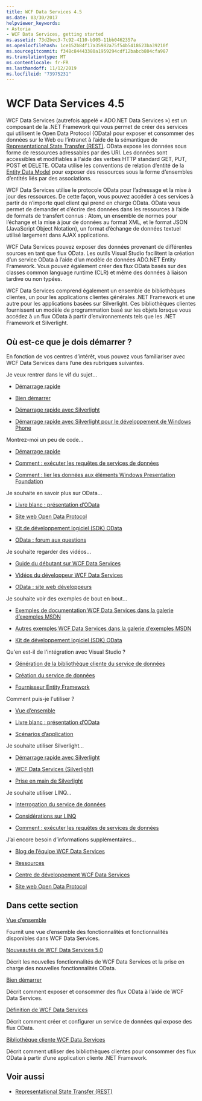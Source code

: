 ```yaml
---
title: WCF Data Services 4.5
ms.date: 03/30/2017
helpviewer_keywords:
- Astoria
- WCF Data Services, getting started
ms.assetid: 73d2bec3-7c92-4110-b905-11bb0462357a
ms.openlocfilehash: 1ce152b84f17a35982a75f54b5418623ba39210f
ms.sourcegitcommit: f348c84443380a1959294cdf12babcb804cfa987
ms.translationtype: MT
ms.contentlocale: fr-FR
ms.lasthandoff: 11/12/2019
ms.locfileid: "73975231"
---
```

# <a name="wcf-data-services-45"></a>WCF Data Services 4.5

WCF Data Services (autrefois appelé « ADO.NET Data Services ») est un composant de la .NET Framework qui vous permet de créer des services qui utilisent le Open Data Protocol (OData) pour exposer et consommer des données sur le Web ou l’intranet à l’aide de la sémantique de [Representational State Transfer (REST)](https://go.microsoft.com/fwlink/?LinkId=113919). OData expose les données sous forme de ressources adressables par des URI. Les données sont accessibles et modifiables à l'aide des verbes HTTP standard GET, PUT, POST et DELETE. OData utilise les conventions de relation d’entité de la [Entity Data Model](../adonet/entity-data-model.md) pour exposer des ressources sous la forme d’ensembles d’entités liés par des associations.

WCF Data Services utilise le protocole OData pour l’adressage et la mise à jour des ressources. De cette façon, vous pouvez accéder à ces services à partir de n’importe quel client qui prend en charge OData. OData vous permet de demander et d’écrire des données dans les ressources à l’aide de formats de transfert connus : Atom, un ensemble de normes pour l’échange et la mise à jour de données au format XML, et le format JSON (JavaScript Object Notation), un format d’échange de données textuel utilisé largement dans AJAX applications.

WCF Data Services pouvez exposer des données provenant de différentes sources en tant que flux OData. Les outils Visual Studio facilitent la création d’un service OData à l’aide d’un modèle de données ADO.NET Entity Framework. Vous pouvez également créer des flux OData basés sur des classes common language runtime (CLR) et même des données à liaison tardive ou non typées.

WCF Data Services comprend également un ensemble de bibliothèques clientes, un pour les applications clientes générales .NET Framework et une autre pour les applications basées sur Silverlight. Ces bibliothèques clientes fournissent un modèle de programmation basé sur les objets lorsque vous accédez à un flux OData à partir d’environnements tels que les .NET Framework et Silverlight.

## <a name="where-should-i-start"></a>Où est-ce que je dois démarrer ?

En fonction de vos centres d’intérêt, vous pouvez vous familiariser avec WCF Data Services dans l’une des rubriques suivantes.

Je veux rentrer dans le vif du sujet...

- [Démarrage rapide](quickstart-wcf-data-services.md)

- [Bien démarrer](getting-started-with-wcf-data-services.md)

- [Démarrage rapide avec Silverlight](https://go.microsoft.com/fwlink/?LinkID=192782)

- [Démarrage rapide avec Silverlight pour le développement de Windows Phone](https://go.microsoft.com/fwlink/?LinkID=214535)

Montrez-moi un peu de code...

- [Démarrage rapide](quickstart-wcf-data-services.md)

- [Comment : exécuter les requêtes de services de données](how-to-execute-data-service-queries-wcf-data-services.md)

- [Comment : lier les données aux éléments Windows Presentation Foundation](bind-data-to-wpf-elements-wcf-data-services.md)

Je souhaite en savoir plus sur OData...

- [Livre blanc : présentation d’OData](https://go.microsoft.com/fwlink/?LinkId=220867)

- [Site web Open Data Protocol](https://go.microsoft.com/fwlink/?LinkID=184554)

- [Kit de développement logiciel (SDK) OData](https://go.microsoft.com/fwlink/?LinkID=185248)

- [OData : forum aux questions](https://go.microsoft.com/fwlink/?LinkId=185867)

Je souhaite regarder des vidéos...

- [Guide du débutant sur WCF Data Services](https://go.microsoft.com/fwlink/?LinkId=220864)

- [Vidéos du développeur WCF Data Services](https://go.microsoft.com/fwlink/?LinkId=220861)

- [OData : site web développeurs](https://go.microsoft.com/fwlink/?LinkId=185866)

Je souhaite voir des exemples de bout en bout...

- [Exemples de documentation WCF Data Services dans la galerie d’exemples MSDN](https://go.microsoft.com/fwlink/?LinkID=220865)

- [Autres exemples WCF Data Services dans la galerie d’exemples MSDN](https://go.microsoft.com/fwlink/?LinkId=220866)

- [Kit de développement logiciel (SDK) OData](https://go.microsoft.com/fwlink/?LinkID=185248)

Qu'en est-il de l'intégration avec Visual Studio ?

- [Génération de la bibliothèque cliente du service de données](generating-the-data-service-client-library-wcf-data-services.md)

- [Création du service de données](creating-the-data-service.md)

- [Fournisseur Entity Framework](entity-framework-provider-wcf-data-services.md)

Comment puis-je l'utiliser ?

- [Vue d’ensemble](wcf-data-services-overview.md)

- [Livre blanc : présentation d’OData](https://go.microsoft.com/fwlink/?LinkId=220867)

- [Scénarios d’application](application-scenarios-wcf-data-services.md)

Je souhaite utiliser Silverlight...

- [Démarrage rapide avec Silverlight](https://go.microsoft.com/fwlink/?LinkID=192782)

- [WCF Data Services (Silverlight)](https://go.microsoft.com/fwlink/?LinkID=143149)

- [Prise en main de Silverlight](https://go.microsoft.com/fwlink/?LinkId=148366)

Je souhaite utiliser LINQ...

- [Interrogation du service de données](querying-the-data-service-wcf-data-services.md)

- [Considérations sur LINQ](linq-considerations-wcf-data-services.md)

- [Comment : exécuter les requêtes de services de données](how-to-execute-data-service-queries-wcf-data-services.md)

J’ai encore besoin d’informations supplémentaires...

- [Blog de l’équipe WCF Data Services](https://go.microsoft.com/fwlink/?LinkID=150511)

- [Ressources](wcf-data-services-resources.md)

- [Centre de développement WCF Data Services](https://go.microsoft.com/fwlink/?LinkId=220868)

- [Site web Open Data Protocol](https://go.microsoft.com/fwlink/?LinkID=184554)

## <a name="in-this-section"></a>Dans cette section

[Vue d’ensemble](wcf-data-services-overview.md)

Fournit une vue d’ensemble des fonctionnalités et fonctionnalités disponibles dans WCF Data Services.

[Nouveautés de WCF Data Services 5,0](https://docs.microsoft.com/previous-versions/dotnet/wcf-data-services/ee373845(v=vs.103))

Décrit les nouvelles fonctionnalités de WCF Data Services et la prise en charge des nouvelles fonctionnalités OData.

[Bien démarrer](getting-started-with-wcf-data-services.md)

Décrit comment exposer et consommer des flux OData à l’aide de WCF Data Services.

[Définition de WCF Data Services](defining-wcf-data-services.md)

Décrit comment créer et configurer un service de données qui expose des flux OData.

[Bibliothèque cliente WCF Data Services](wcf-data-services-client-library.md)

Décrit comment utiliser des bibliothèques clientes pour consommer des flux OData à partir d’une application cliente .NET Framework.

## <a name="see-also"></a>Voir aussi

- [Representational State Transfer (REST)](https://go.microsoft.com/fwlink/?LinkId=113919)
